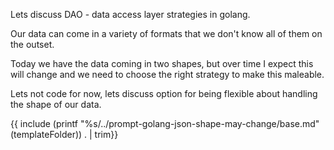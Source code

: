 Lets discuss DAO - data access layer strategies in golang.

Our data can come in a variety of formats that we don't know all of them on the outset.

Today we have the data coming in two shapes, but over time I expect this will change and we need to choose the right strategy to make this maleable.

Lets not code for now, lets discuss option for being flexible about handling the shape of our data.

{{ include (printf "%s/../prompt-golang-json-shape-may-change/base.md" (templateFolder)) . | trim}}

